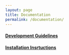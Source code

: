 ```yaml
---
layout: page
title: Documentation
permalink: /documentation/
---
```


#### [Development Guidelines](https://github.com/sensu-plugins/documentation/blob/master/development/developer_guidelines.md)

#### [Installation Insrtuctions](https://github.com/sensu-plugins/documentation/blob/master/user_docs/installation_instructions.md)
